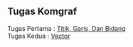 ## Tugas Komgraf ##
Tugas Pertama : [Titik, Garis, Dan Bidang](https://www.google.com)  
Tugas Kedua : [Vector](https://www.google.com)
